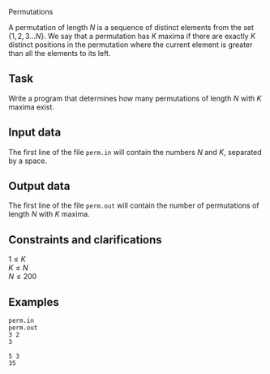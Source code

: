 Permutations

A permutation of length $N$ is a sequence of distinct elements from the set $\{1, 2, 3 \dots N\}$. We say that a permutation has $K$ maxima if there are exactly $K$ distinct positions in the permutation where the current element is greater than all the elements to its left.

##  Task

Write a program that determines how many permutations of length $N$ with $K$ maxima exist.

##  Input data

The first line of the file `perm.in` will contain the numbers $N$ and $K$, separated by a space.

##  Output data

The first line of the file `perm.out` will contain the number of permutations of length $N$ with $K$ maxima.

##  Constraints and clarifications

$1 \leq K$  
$K \leq N$  
$N \leq 200$

##  Examples

`perm.in`  
`perm.out`  
`3 2`  
`3`

`5 3`  
`35`


